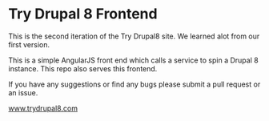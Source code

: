 Try Drupal 8 Frontend
==========

This is the second iteration of the Try Drupal8 site. We learned alot from our first version.

This is a simple AngularJS front end which calls a service to spin a Drupal 8 instance. This repo also serves this frontend.

If you have any suggestions or find any bugs please submit a pull request or an issue.

www.trydrupal8.com
